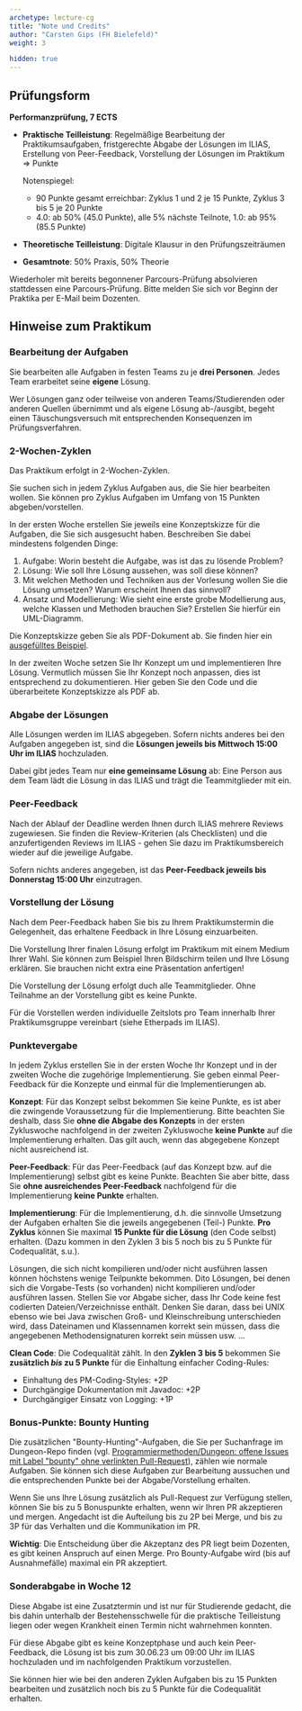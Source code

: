 ```yaml
---
archetype: lecture-cg
title: "Note und Credits"
author: "Carsten Gips (FH Bielefeld)"
weight: 3

hidden: true
---
```



## Prüfungsform

**Performanzprüfung, 7 ECTS**

-   **Praktische Teilleistung**:
    Regelmäßige Bearbeitung der Praktikumsaufgaben, fristgerechte Abgabe der Lösungen im ILIAS,
    Erstellung von Peer-Feedback, Vorstellung der Lösungen im Praktikum => Punkte

    Notenspiegel:
    -   90 Punkte gesamt erreichbar: Zyklus 1 und 2 je 15 Punkte, Zyklus 3 bis 5 je 20 Punkte
    -   4.0: ab 50% (45.0 Punkte), alle 5% nächste Teilnote, 1.0: ab 95% (85.5 Punkte)

-   **Theoretische Teilleistung**:
    Digitale Klausur in den Prüfungszeiträumen

-   **Gesamtnote**:
    50% Praxis, 50% Theorie

Wiederholer mit bereits begonnener Parcours-Prüfung absolvieren stattdessen eine Parcours-Prüfung.
Bitte melden Sie sich vor Beginn der Praktika per E-Mail beim Dozenten.


## Hinweise zum Praktikum

### Bearbeitung der Aufgaben

Sie bearbeiten alle Aufgaben in festen Teams zu je **drei Personen**. Jedes Team erarbeitet seine
**eigene** Lösung.

Wer Lösungen ganz oder teilweise von anderen Teams/Studierenden oder anderen Quellen übernimmt
und als eigene Lösung ab-/ausgibt, begeht einen Täuschungsversuch mit entsprechenden Konsequenzen
im Prüfungsverfahren.

### 2-Wochen-Zyklen

Das Praktikum erfolgt in 2-Wochen-Zyklen.

Sie suchen sich in jedem Zyklus Aufgaben aus, die Sie hier bearbeiten wollen. Sie können pro
Zyklus Aufgaben im Umfang von 15 Punkten abgeben/vorstellen.

In der ersten Woche erstellen Sie jeweils eine Konzeptskizze für die Aufgaben, die Sie sich
ausgesucht haben. Beschreiben Sie dabei mindestens folgenden Dinge:

1.  Aufgabe: Worin besteht die Aufgabe, was ist das zu lösende Problem?
2.  Lösung: Wie soll Ihre Lösung aussehen, was soll diese können?
3.  Mit welchen Methoden und Techniken aus der Vorlesung wollen Sie die Lösung umsetzen?
    Warum erscheint Ihnen das sinnvoll?
4.  Ansatz und Modellierung: Wie sieht eine erste grobe Modellierung aus, welche Klassen
    und Methoden brauchen Sie? Erstellen Sie hierfür ein UML-Diagramm.

Die Konzeptskizze geben Sie als PDF-Dokument ab. Sie finden hier ein [ausgefülltes Beispiel].

In der zweiten Woche setzen Sie Ihr Konzept um und implementieren Ihre Lösung. Vermutlich
müssen Sie Ihr Konzept noch anpassen, dies ist entsprechend zu dokumentieren. Hier geben
Sie den Code und die überarbeitete Konzeptskizze als PDF ab.

[ausgefülltes Beispiel]: https://github.com/Programmiermethoden/PM-Lecture/blob/master/markdown/org/konzeptskizze_beispiel.md

### Abgabe der Lösungen

Alle Lösungen werden im ILIAS abgegeben. Sofern nichts anderes bei den Aufgaben angegeben
ist, sind die **Lösungen jeweils bis Mittwoch 15:00 Uhr im ILIAS** hochzuladen.

Dabei gibt jedes Team nur **eine gemeinsame Lösung** ab: Eine Person aus dem Team lädt die
Lösung in das ILIAS und trägt die Teammitglieder mit ein.

### Peer-Feedback

Nach der Ablauf der Deadline werden Ihnen durch ILIAS mehrere Reviews zugewiesen. Sie finden
die Review-Kriterien (als Checklisten) und die anzufertigenden Reviews im ILIAS - gehen Sie
dazu im Praktikumsbereich wieder auf die jeweilige Aufgabe.

Sofern nichts anderes angegeben, ist das **Peer-Feedback jeweils bis Donnerstag 15:00 Uhr**
einzutragen.

### Vorstellung der Lösung

Nach dem Peer-Feedback haben Sie bis zu Ihrem Praktikumstermin die Gelegenheit, das erhaltene
Feedback in Ihre Lösung einzuarbeiten.

Die Vorstellung Ihrer finalen Lösung erfolgt im Praktikum mit einem Medium Ihrer Wahl. Sie
können zum Beispiel Ihren Bildschirm teilen und Ihre Lösung erklären. Sie brauchen nicht
extra eine Präsentation anfertigen!

Die Vorstellung der Lösung erfolgt duch alle Teammitglieder. Ohne Teilnahme an der Vorstellung
gibt es keine Punkte.

Für die Vorstellen werden individuelle Zeitslots pro Team innerhalb Ihrer Praktikumsgruppe
vereinbart (siehe Etherpads im ILIAS).

### Punktevergabe

In jedem Zyklus erstellen Sie in der ersten Woche Ihr Konzept und in der zweiten Woche die
zugehörige Implementierung. Sie geben einmal Peer-Feedback für die Konzepte und einmal für
die Implementierungen ab.

**Konzept**:
Für das Konzept selbst bekommen Sie keine Punkte, es ist aber die zwingende Voraussetzung
für die Implementierung. Bitte beachten Sie deshalb, dass Sie **ohne die Abgabe des Konzepts**
in der ersten Zykluswoche nachfolgend in der zweiten Zykluswoche **keine Punkte** auf die
Implementierung erhalten. Das gilt auch, wenn das abgegebene Konzept nicht ausreichend ist.

**Peer-Feedback**:
Für das Peer-Feedback (auf das Konzept bzw. auf die Implementierung) selbst gibt es keine
Punkte. Beachten Sie aber bitte, dass Sie **ohne ausreichendes Peer-Feedback** nachfolgend
für die Implementierung **keine Punkte** erhalten.

**Implementierung**:
Für die Implementierung, d.h. die sinnvolle Umsetzung der Aufgaben erhalten Sie die jeweils
angegebenen (Teil-) Punkte. **Pro Zyklus** können Sie maximal **15 Punkte für die Lösung**
(den Code selbst) erhalten. (Dazu kommen in den Zyklen 3 bis 5 noch bis zu 5 Punkte für
Codequalität, s.u.).

Lösungen, die sich nicht kompilieren und/oder nicht ausführen lassen können höchstens wenige
Teilpunkte bekommen. Dito Lösungen, bei denen sich die Vorgabe-Tests (so vorhanden) nicht
kompilieren und/oder ausführen lassen. Stellen Sie vor Abgabe sicher, dass Ihr Code keine fest
codierten Dateien/Verzeichnisse enthält. Denken Sie daran, dass bei UNIX ebenso wie bei Java
zwischen Groß- und Kleinschreibung unterschieden wird, dass Dateinamen und Klassennamen korrekt
sein müssen, dass die angegebenen Methodensignaturen korrekt sein müssen usw. ...

**Clean Code**:
Die Codequalität zählt. In den **Zyklen 3 bis 5** bekommen Sie **zusätzlich _bis_ zu 5 Punkte**
für die Einhaltung einfacher Coding-Rules:

-   Einhaltung des PM-Coding-Styles: +2P
-   Durchgängige Dokumentation mit Javadoc: +2P
-   Durchgängiger Einsatz von Logging: +1P

### Bonus-Punkte: Bounty Hunting

Die zusätzlichen "Bounty-Hunting"-Aufgaben, die Sie per Suchanfrage im Dungeon-Repo finden (vgl.
[Programmiermethoden/Dungeon: offene Issues mit Label "bounty" ohne verlinkten Pull-Request]),
zählen wie normale Aufgaben. Sie können sich diese Aufgaben zur Bearbeitung aussuchen und die
entsprechenden Punkte bei der Abgabe/Vorstellung erhalten.

Wenn Sie uns Ihre Lösung zusätzlich als Pull-Request zur Verfügung stellen, können Sie bis zu
5 Bonuspunkte erhalten, wenn wir Ihren PR akzeptieren und mergen. Angedacht ist die Aufteilung
bis zu 2P bei Merge, und bis zu 3P für das Verhalten und die Kommunikation im PR.

**Wichtig**: Die Entscheidung über die Akzeptanz des PR liegt beim Dozenten, es gibt keinen
Anspruch auf einen Merge. Pro Bounty-Aufgabe wird (bis auf Ausnahmefälle) maximal ein PR akzeptiert.

[Programmiermethoden/Dungeon: offene Issues mit Label "bounty" ohne verlinkten Pull-Request]: https://github.com/Programmiermethoden/Dungeon/issues?q=is%3Aopen+is%3Aissue+label%3Abounty+-linked%3Apr+

### Sonderabgabe in Woche 12

Diese Abgabe ist eine Zusatztermin und ist nur für Studierende gedacht, die bis dahin unterhalb
der Bestehensschwelle für die praktische Teilleistung liegen oder wegen Krankheit einen Termin
nicht wahrnehmen konnten.

Für diese Abgabe gibt es keine Konzeptphase und auch kein Peer-Feedback, die Lösung ist bis
zum 30.06.23 um 09:00 Uhr im ILIAS hochzuladen und im nachfolgenden Praktikum vorzustellen.

Sie können hier wie bei den anderen Zyklen Aufgaben bis zu 15 Punkten bearbeiten und zusätzlich
noch bis zu 5 Punkte für die Codequalität erhalten.
